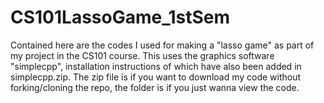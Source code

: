 # CS101LassoGame_1stSem
Contained here are the codes I used for making a "lasso game" as part of my project in the CS101 course. This uses the graphics software "simplecpp", installation instructions of which have also been added in simplecpp.zip.
The zip file is if you want to download my code without forking/cloning the repo, the folder is if you just wanna view the code.

